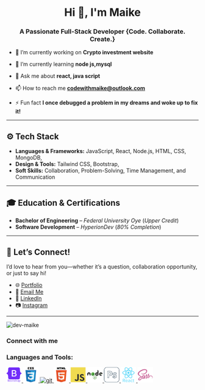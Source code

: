 
<h1 align="center">Hi 👋, I'm Maike</h1>
<h3 align="center">A Passionate Full-Stack Developer {Code. Collaborate. Create.}</h3>

- 🔭 I’m currently working on **Crypto investment website**

- 🌱 I’m currently learning **node js,mysql**

- 💬 Ask me about **react, java script**

- 📫 How to reach me **codewithmaike@outlook.com**

- ⚡ Fun fact **I once debugged a problem in my dreams and woke up to fix it!**

---

  ## ⚙️ **Tech Stack**  
- **Languages & Frameworks:** JavaScript, React, Node.js, HTML, CSS, MongoDB,
- **Design & Tools:** Tailwind CSS, Bootstrap,   
- **Soft Skills:** Collaboration, Problem-Solving, Time Management, and Communication  

---

  ## 🎓 **Education & Certifications**  
- **Bachelor of Engineering** – *Federal University Oye* (*Upper Credit*)  
- **Software Development** – *HyperionDev* (*80% Completion*)

---
## 💬 **Let’s Connect!**  
I’d love to hear from you—whether it’s a question, collaboration opportunity, or just to say hi!  
- 🌐 [Portfolio]()  
- 📧 [Email Me](mailto:codewithmaike@outlook.comcod)  
- 🔗 [LinkedIn](https://www.linkedin.com/in/micheal-owonifaari/)  
- 📷 [Instagram](https://www.instagram.com/maike_feranmi) 

---
 <p align="left"> <img src="https://img.freepik.com/free-photo/programming-background-with-person-working-with-codes-computer_23-2150010125.jpg?semt=ais_hybrid&w=740" alt="dev-maike" /> </p>

<h3 align="left">Connect with me</h3>
<p align="left">
</p>

<h3 align="left">Languages and Tools:</h3>
<p align="left"> <a href="https://getbootstrap.com" target="_blank" rel="noreferrer"> <img src="https://raw.githubusercontent.com/devicons/devicon/master/icons/bootstrap/bootstrap-plain-wordmark.svg" alt="bootstrap" width="40" height="40"/> </a> <a href="https://www.w3schools.com/css/" target="_blank" rel="noreferrer"> <img src="https://raw.githubusercontent.com/devicons/devicon/master/icons/css3/css3-original-wordmark.svg" alt="css3" width="40" height="40"/> </a> <a href="https://git-scm.com/" target="_blank" rel="noreferrer"> <img src="https://www.vectorlogo.zone/logos/git-scm/git-scm-icon.svg" alt="git" width="40" height="40"/> </a> <a href="https://www.w3.org/html/" target="_blank" rel="noreferrer"> <img src="https://raw.githubusercontent.com/devicons/devicon/master/icons/html5/html5-original-wordmark.svg" alt="html5" width="40" height="40"/> </a> <a href="https://developer.mozilla.org/en-US/docs/Web/JavaScript" target="_blank" rel="noreferrer"> <img src="https://raw.githubusercontent.com/devicons/devicon/master/icons/javascript/javascript-original.svg" alt="javascript" width="40" height="40"/> </a> <a href="https://nodejs.org" target="_blank" rel="noreferrer"> <img src="https://raw.githubusercontent.com/devicons/devicon/master/icons/nodejs/nodejs-original-wordmark.svg" alt="nodejs" width="40" height="40"/> </a> <a href="https://www.photoshop.com/en" target="_blank" rel="noreferrer"> <img src="https://raw.githubusercontent.com/devicons/devicon/master/icons/photoshop/photoshop-line.svg" alt="photoshop" width="40" height="40"/> </a> <a href="https://reactjs.org/" target="_blank" rel="noreferrer"> <img src="https://raw.githubusercontent.com/devicons/devicon/master/icons/react/react-original-wordmark.svg" alt="react" width="40" height="40"/> </a> <a href="https://sass-lang.com" target="_blank" rel="noreferrer"> <img src="https://raw.githubusercontent.com/devicons/devicon/master/icons/sass/sass-original.svg" alt="sass" width="40" height="40"/> </a> </p>

